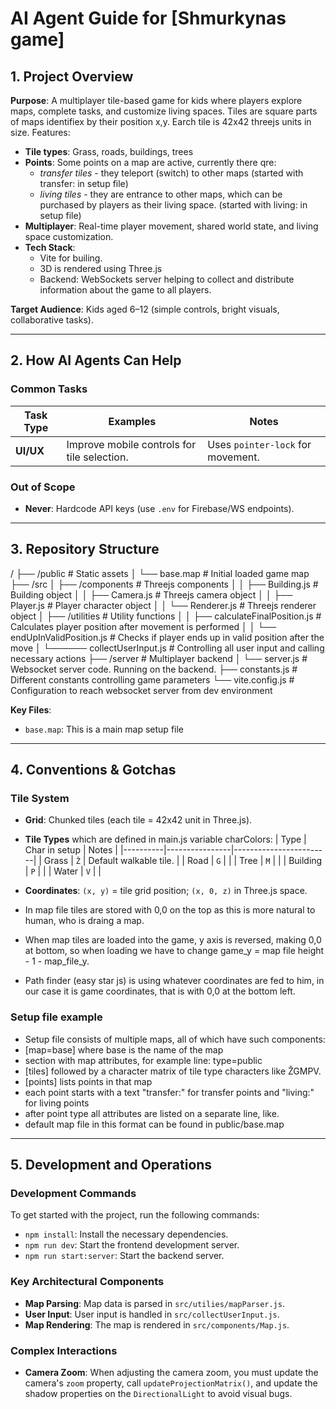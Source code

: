 # AI Agent Guide for [Shmurkynas game]

## **1. Project Overview**
**Purpose**:
A multiplayer tile-based game for kids where players explore maps, complete tasks, and customize living spaces.
Tiles are square parts of maps identifiex by their position x,y. Earch tile is 42x42 threejs units in size.
Features:
- **Tile types**: Grass, roads, buildings, trees
- **Points**: Some points on a map are active, currently there qre:
  - *transfer tiles* - they teleport (switch) to other maps (started with transfer: in setup file)
  - *living tiles* - they are entrance to other maps, which can be purchased by players as their living space.
                     (started with living: in setup file)
- **Multiplayer**: Real-time player movement, shared world state, and living space customization.
- **Tech Stack**:
  - Vite for builing.
  - 3D is rendered using Three.js
  - Backend: WebSockets server helping to collect and distribute information about the game to all players.

**Target Audience**:
Kids aged 6–12 (simple controls, bright visuals, collaborative tasks).

---

## **2. How AI Agents Can Help**
### **Common Tasks**
| Task Type    | Examples                                      | Notes                                  |
|--------------|-----------------------------------------------|----------------------------------------|
| **UI/UX**    | Improve mobile controls for tile selection.   | Uses `pointer-lock` for movement.      |

### **Out of Scope**
- **Never**: Hardcode API keys (use `.env` for Firebase/WS endpoints).

---

## **3. Repository Structure**
/
├── /public                 # Static assets
│   └── base.map            # Initial loaded game map
├── /src
│   ├── /components                   # Threejs components
│   │   ├── Building.js               # Building object
│   │   ├── Camera.js                 # Threejs camera object
│   │   ├── Player.js                 # Player character object
│   │   └── Renderer.js               # Threejs renderer object
│   ├── /utilities                    # Utility functions
│   │   ├── calculateFinalPosition.js # Calculates player position after movement is performed
│   │   └── endUpInValidPosition.js   # Checks if player ends up in valid position after the move
│   └────── collectUserInput.js       # Controlling all user input and calling necessary actions
├── /server                           # Multiplayer backend
│   └── server.js                     # Websocket server code. Running on the backend.
├── constants.js                      # Different constants controlling game parameters
└── vite.config.js                    # Configuration to reach websocket server from dev environment

**Key Files**:
- `base.map`: This is a main map setup file

---

## **4. Conventions & Gotchas**
### **Tile System**
- **Grid**: Chunked tiles (each tile = 42x42 unit in Three.js).
- **Tile Types** which are defined in main.js variable charColors:
  | Type     | Char in setup  | Notes                  |
  |----------|----------------|------------------------|
  | Grass    | `Ž`            | Default walkable tile. |
  | Road     | `G`            |                        |
  | Tree     | `M`            |                        |
  | Building | `P`            |                        |
  | Water    | `V`            |                        |

- **Coordinates**: `(x, y)` = tile grid position; `(x, 0, z)` in Three.js space.
- In map file tiles are stored with 0,0 on the top as this is more natural to human,
  who is draing a map.
- When map tiles are loaded into the game, y axis is reversed, making 0,0 at bottom, so
  when loading we have to change game_y = map file height - 1 - map_file_y.
- Path finder (easy star js) is using whatever coordinates are fed to him, in our
  case it is game coordinates, that is with 0,0 at the bottom left.

### **Setup file example**
- Setup file consists of multiple maps, all of which have such components:
- [map=base] where base is the name of the map
- section with map attributes, for example line: type=public
- [tiles] followed by a character matrix of tile type characters like ŽGMPV.
- [points] lists points in that map
- each point starts with a text "transfer:" for transfer points and "living:" for living points
- after point type all attributes are listed on a separate line, like.
- default map file in this format can be found in public/base.map

---

## **5. Development and Operations**
### **Development Commands**

To get started with the project, run the following commands:

- `npm install`: Install the necessary dependencies.
- `npm run dev`: Start the frontend development server.
- `npm run start:server`: Start the backend server.

### **Key Architectural Components**

- **Map Parsing**: Map data is parsed in `src/utilies/mapParser.js`.
- **User Input**: User input is handled in `src/collectUserInput.js`.
- **Map Rendering**: The map is rendered in `src/components/Map.js`.

### **Complex Interactions**

- **Camera Zoom**: When adjusting the camera zoom, you must update the camera's `zoom` property, call `updateProjectionMatrix()`, and update the shadow properties on the `DirectionalLight` to avoid visual bugs.
